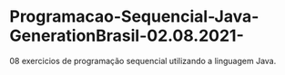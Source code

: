 # Programacao-Sequencial-Java-GenerationBrasil-02.08.2021-
08 exercicios de programação sequencial utilizando a linguagem Java.
